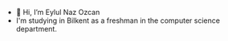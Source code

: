 - 👋 Hi, I’m Eylul Naz Ozcan
- I'm studying in Bilkent as a freshman in the computer science department.


